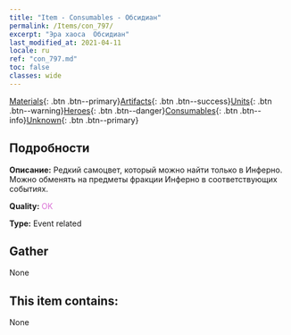```yaml
---
title: "Item - Consumables - Обсидиан"
permalink: /Items/con_797/
excerpt: "Эра хаоса  Обсидиан"
last_modified_at: 2021-04-11
locale: ru
ref: "con_797.md"
toc: false
classes: wide
---
```

 [Materials](/ru/Items/){: .btn .btn--primary}[Artifacts](/ru/Items/Artifacts/){: .btn .btn--success}[Units](/ru/Items/Units/){: .btn .btn--warning}[Heroes](/ru/Items/Heroes/){: .btn .btn--danger}[Consumables](/ru/Items/Consumables/){: .btn .btn--info}[Unknown](/ru/Items/Unknown/){: .btn .btn--primary}

## Подробности
 **Описание:** Редкий самоцвет, который можно найти только в Инферно. Можно обменять на предметы фракции Инферно в соответствующих событиях.

 **Quality:** <span style="color: #DA70D6">OK</span>

 **Type:** Event related

## Gather

  None

## This item contains:

  None

